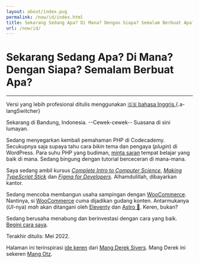 ```yaml
---
layout: about/index.pug
permalink: /now/id/index.html
title: Sekarang Sedang Apa? Di Mana? Dengan Siapa? Semalam Berbuat Apa?
url: /now/id/
---
```


# Sekarang Sedang Apa? Di Mana? Dengan Siapa? Semalam Berbuat Apa?
-----------------------------------------------------------------

Versi yang lebih profesional ditulis menggunakan [🇬🇧 bahasa Inggris.](/now/){.a-langSwitcher}

Sekarang di Bandung, Indonesia. --Cewek-cewek-- Suasana di sini lumayan.

Sedang menyegarkan kembali pemahaman PHP di Codecademy. Secukupnya saja supaya tahu cara *bikin* tema dan pengaya (*plugin*) di WordPress. Para suhu PHP yang budiman, [minta saran](mailto:muhammaddeni90@gmail.com) tempat belajar yang baik di mana. Sedang bingung dengan tutorial berceceran di mana-mana.

Saya sedang ambil kursus [*Complete Intro to Computer Science*](https://frontendmasters.com/courses/computer-science-v2/), [*Making TypeScript Stick*](https://frontendmasters.com/courses/typescript-practice/) dan [*Figma for Developers*](https://frontendmasters.com/courses/figma). Alhamdulillah, dibayarkan kantor.

Sedang mencoba membangun usaha sampingan dengan [WooCommerce](https://woocommerce.com/). Nantinya, si [WooCommerce](https://woocommerce/com/) cuma dijadikan gudang konten. Antarmukanya (*UI*-nya) *mah* akan ditangani oleh [Eleventy](https://www.11ty.dev/) dan [Astro 🌟](https://astro.build/). Keren, bukan?

Sedang berusaha menabung dan berinvestasi dengan cara yang baik. [Begini cara saya](https://miayam.io/articles/aldi-taher-tujuan-investasi-dan-manajemen-keuangan/).

Terakhir ditulis: Mei 2022.

Halaman ini terinspirasi [ide keren](https://sive.rs/now/) dari [Mang Derek Sivers](https://sive.rs). Mang Derek ini sekeren [Mang Otz](https://twitter.com/otongkoil).